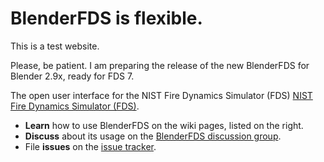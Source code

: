 # BlenderFDS is flexible.

This is a test website.

Please, be patient.
I am preparing the release of the new BlenderFDS for Blender 2.9x, ready for FDS 7.

The open user interface for the NIST Fire Dynamics Simulator (FDS) [NIST Fire Dynamics Simulator (FDS)](https://pages.nist.gov/fds-smv/).

 * **Learn** how to use BlenderFDS on the wiki pages, listed on the right.
 * **Discuss** about its usage on the [BlenderFDS discussion group](https://groups.google.com/g/blenderfds).
 * File **issues** on the [issue tracker](https://github.com/firetools/blenderfds/issues).

